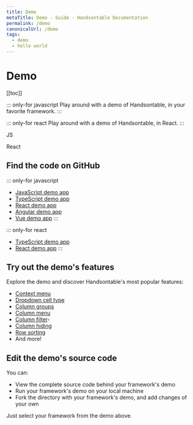 ```yaml
---
title: Demo
metaTitle: Demo - Guide - Handsontable Documentation
permalink: /demo
canonicalUrl: /demo
tags:
  - demo
  - hello world
---
```


# Demo

[[toc]]

::: only-for javascript
Play around with a demo of Handsontable, in your favorite framework.
:::

::: only-for react
Play around with a demo of Handsontable, in React.
:::

JS

<DemoJS />

React

<DemoReact />

## Find the code on GitHub

::: only-for javascript
- [JavaScript demo app](https://github.com/handsontable/handsontable/tree/develop/examples/next/docs/js/demo/)
- [TypeScript demo app](https://github.com/handsontable/handsontable/tree/develop/examples/next/docs/ts/demo/)
- [React demo app](https://github.com/handsontable/handsontable/tree/develop/examples/next/docs/react/demo/)
- [Angular demo app](https://github.com/handsontable/handsontable/tree/develop/examples/next/docs/angular/demo/)
- [Vue demo app](https://github.com/handsontable/handsontable/tree/develop/examples/next/docs/vue/demo/)
:::

::: only-for react
- [TypeScript demo app](https://github.com/handsontable/handsontable/tree/develop/examples/next/docs/ts/demo/)
- [React demo app](https://github.com/handsontable/handsontable/tree/develop/examples/next/docs/react/demo/)
:::

## Try out the demo's features

Explore the demo and discover Handsontable's most popular features:

- [Context menu](@/guides/accessories-and-menus/context-menu.md)
- [Dropdown cell type](@/guides/cell-types/dropdown-cell-type.md)
- [Column groups](@/guides/columns/column-groups.md)
- [Column menu](@/guides/columns/column-menu.md)
- [Column filter](@/guides/columns/column-filter.md)- 
- [Column hiding](@/guides/columns/column-hiding.md)
- [Row sorting](@/guides/rows/row-sorting.md)
- And more!

## Edit the demo's source code

You can:
- View the complete source code behind your framework's demo
- Run your framework's demo on your local machine
- Fork the directory with your framework's demo, and add changes of your own

Just select your framework from the demo above.
